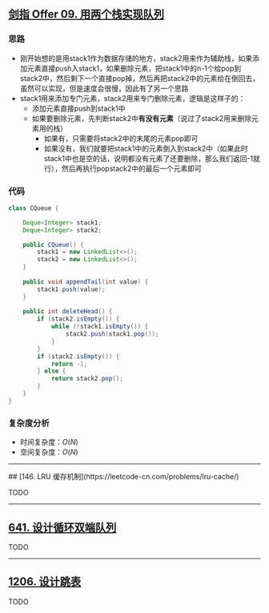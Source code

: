## [剑指 Offer 09. 用两个栈实现队列](https://leetcode-cn.com/problems/yong-liang-ge-zhan-shi-xian-dui-lie-lcof/)

### 思路

-   刚开始想的是用stack1作为数据存储的地方，stack2用来作为辅助栈，如果添加元素直接push入stack1，如果删除元素，把stack1中的n-1个给pop到stack2中，然后剩下一个直接pop掉，然后再把stack2中的元素给在倒回去，虽然可以实现，但是速度会很慢，因此有了另一个思路
-   stack1用来添加专门元素，stack2用来专门删除元素，逻辑是这样子的：
    -   添加元素直接push到stack1中
    -   如果要删除元素，先判断stack2中**有没有元素**（说过了stack2用来删除元素用的栈）
        -   如果有，只需要将stack2中的末尾的元素pop即可
        -   如果没有，我们就要把stack1中的元素倒入到stack2中（如果此时stack1中也是空的话，说明都没有元素了还要删除，那么我们返回-1就行），然后再执行popstack2中的最后一个元素即可

### 代码


```java
class CQueue {

    Deque<Integer> stack1;
    Deque<Integer> stack2;

    public CQueue() {
        stack1 = new LinkedList<>();
        stack2 = new LinkedList<>();
    }
    
    public void appendTail(int value) {
        stack1.push(value);
    }
    
    public int deleteHead() {
        if (stack2.isEmpty()) {
            while (!stack1.isEmpty()) {
                stack2.push(stack1.pop());
            }
        }
        if (stack2.isEmpty()) {
            return -1;
        } else {
            return stack2.pop();
        }
    }
}
```

### **复杂度分析**

- 时间复杂度：$O(N)$
- 空间复杂度：$O(N)$

<hr>
##  [146. LRU 缓存机制](https://leetcode-cn.com/problems/lru-cache/)

TODO

<hr>

## [641. 设计循环双端队列](https://leetcode-cn.com/problems/design-circular-deque/)

TODO

<hr>

## [1206. 设计跳表](https://leetcode-cn.com/problems/design-skiplist/)

TODO